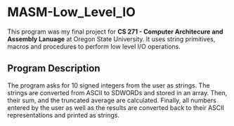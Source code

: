 # MASM-Low_Level_IO

This program was my final project for **CS 271 - Computer Architecure and
Assembly Lanuage** at Oregon State University. It uses string primitives, macros
and procedures to perform low level I/O operations.

## Program Description

The program asks for 10 signed integers from the user as strings. The strings
are converted from ASCII to SDWORDs and stored in an array. Then, their sum,
and the truncated average are calculated. Finally, all numbers entered by the
user as well as the results are converted back to their ASCII representations
and printed as strings.
